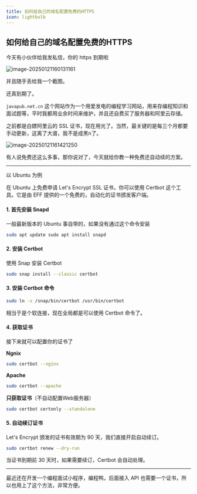 ```yaml
---
title: 如何给自己的域名配置免费的HTTPS
icon: lightbulb
---
```


<!--
 * @Author: JavaPub
 * @Date: 2025-01-21 16:26:47
 * @LastEditors: your name
 * @LastEditTime: 2025-01-21 17:06:32
 * @Description: Here is the JavaPub code base. Search JavaPub on the whole web.
 * @FilePath: /JavaPub/src/posts/http/http_to_https.md
-->





## 如何给自己的域名配置免费的HTTPS


今天有小伙伴给我发私信，你的 https 到期啦

![image-20250121160131161](https://javapub-common-oss.oss-cn-beijing.aliyuncs.com/javapub/202501211601303.png)

并且随手丢给我一个截图。

还真到期了。

`javapub.net.cn` 这个网站作为一个用爱发电的编程学习网站，用来存编程知识和面试题等，平时我都用业余时间来维护，并且还自费买了服务器和阿里云存储。

之前都是白嫖阿里云的 SSL 证书，现在用光了。当然，最关键的是每三个月都要手动更新，这离了大谱，我不是成黑n了。


![image-20250121161421250](https://javapub-common-oss.oss-cn-beijing.aliyuncs.com/javapub/202501211614736.png)

有人说免费还这么多事，那你说对了，今天就给你教一种免费还自动续的方案。

---

以 Ubuntu 为例

在 Ubuntu 上免费申请 Let's Encrypt SSL 证书，你可以使用 Certbot 这个工具。它是由 EFF 提供的一个免费的，自动化的证书颁发客户端。

#### 1. 首先安装 Snapd

一般最新版本的 Ubuntu 事自带的，如果没有通过这个命令安装

```bash
sudo apt update sudo apt install snapd
```

#### 2. 安装 Certbot

使用 Snap 安装 Certbot

```bash
sudo snap install --classic certbot
```

#### 3. 安装 Certbot 命令

```bash
sudo ln -s /snap/bin/certbot /usr/bin/certbot
```

相当于是个软连接，现在全局都是可以使用 Certbot 命令了。

#### 4. 获取证书

接下来就可以配置你的证书了

**Ngnix**

```bash
sudo certbot --nginx
```

**Apache**

```bash
sudo certbot --apache
```

**只获取证书**（不自动配置Web服务器）

```bash
sudo certbot certonly --standalone
```


#### 5. 自动续订证书

Let's Encrypt 颁发的证书有效期为 90 天，我们直接开启自动续订。

```bash
sudo certbot renew --dry-run
```

当证书到期前 30 天时，如果需要续订，Certbot 会自动处理。

---

最近还在开发一个编程面试小程序，编程鸭，后面接入 API 也需要一个证书，所以也用上了这个方法，非常方便。

